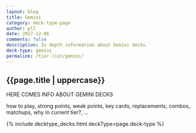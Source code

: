 ```yaml
---
layout: blog
title: Gemini
category: deck-type-page
author: pll
date: 2017-12-06
comments: false
description: In depth information about Gemini decks.
deck-type: gemini
permalink: /tier-list/gemini/ 
---
```


<div class="section">
    <h2>{{page.title | uppercase}}</h2>
    <p>HERE COMES INFO ABOUT GEMINI DECKS</p>
    <p>how to play, strong points, weak points, key cards, replacements, combos, matchups, why in current tier?, ...</p>
</div>

{% include decktype_decks.html deckType=page.deck-type %}
